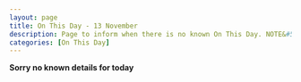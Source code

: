 ```yaml
---
layout: page
title: On This Day - 13 November
description: Page to inform when there is no known On This Day. NOTE&#58; There may still be comments.
categories: [On This Day]
---
```


**Sorry no known details for today**

